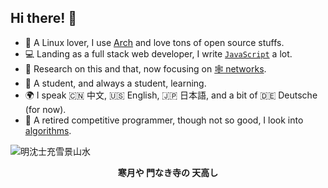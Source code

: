 ## Hi there! 👋

- 🐧 A Linux lover, I use [Arch](https://archlinux.org/) and love tons of open source stuffs.
- 💻 Landing as a full stack web developer, I write [`JavaScript`](https://developer.mozilla.org/en-US/docs/Web/JavaScript) a lot.
- 🤔 Research on this and that, now focusing on [🕸️ networks](https://www.usenix.org/conference/nsdi22).
- 🌱 A student, and always a student, learning.
- 🌍 I speak 🇨🇳 中文, 🇺🇸 English, 🇯🇵 日本語, and a bit of 🇩🇪 Deutsche (for now).
- 🥇 A retired competitive programmer, though not so good, I look into [algorithms](https://github.com/ahacad-bots/algo-templates).

<!--![karasu](./karasu.png)-->
<!---->
<!--<p style="text-align:center;"><b>枯れ枝に 烏のとまりけり 秋の暮れ</b></p>-->

![明沈士充雪景山水](./shenshichongwinter1.png)

<p style="text-align:center;"><b>寒月や 門なき寺の 天高し</b></p>
<!--与謝蕪村-->
